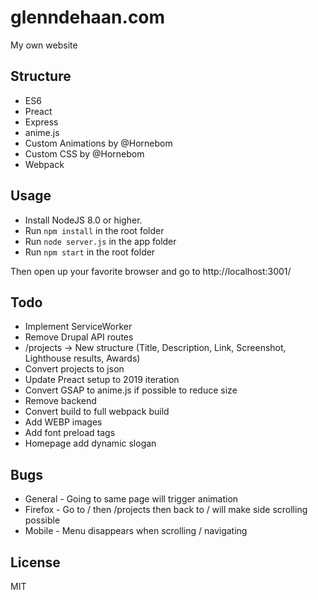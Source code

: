# glenndehaan.com

My own website

## Structure
- ES6
- Preact
- Express
- anime.js
- Custom Animations by @Hornebom
- Custom CSS by @Hornebom
- Webpack

## Usage
- Install NodeJS 8.0 or higher.
- Run `npm install` in the root folder
- Run `node server.js` in the app folder
- Run `npm start` in the root folder

Then open up your favorite browser and go to http://localhost:3001/

## Todo
- Implement ServiceWorker
- Remove Drupal API routes
- /projects -> New structure (Title, Description, Link, Screenshot, Lighthouse results, Awards)
- Convert projects to json
- Update Preact setup to 2019 iteration
- Convert GSAP to anime.js if possible to reduce size
- Remove backend
- Convert build to full webpack build
- Add WEBP images
- Add font preload tags
- Homepage add dynamic slogan

## Bugs
- General - Going to same page will trigger animation
- Firefox - Go to / then /projects then back to / will make side scrolling possible
- Mobile - Menu disappears when scrolling / navigating

## License

MIT
